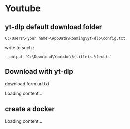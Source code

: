 # Youtube

## yt-dlp default download folder
```
C:\Users\<your name>\AppData\Roaming\yt-dlp\config.txt
```

write to such :
```
--output 'C:\Download\Youtube\%(title)s.%(ext)s'
```


## Download with yt-dlp

download form url.txt

<div class="load_as_code_session" data-url="download.sh">
  Loading content...
</div>


## create a docker

<div class="load_as_code_session" data-url="docker.bash">
  Loading content...
</div>


<script src="{{ '/assets/js/LoadAsCodeSession.js' | relative_url }}"></script>
